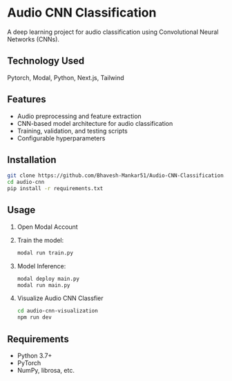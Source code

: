 # Audio CNN Classification

A deep learning project for audio classification using Convolutional Neural Networks (CNNs).

## Technology Used 

Pytorch, Modal, Python, Next.js, Tailwind

## Features

- Audio preprocessing and feature extraction
- CNN-based model architecture for audio classification
- Training, validation, and testing scripts
- Configurable hyperparameters

## Installation

```bash
git clone https://github.com/Bhavesh-Mankar51/Audio-CNN-Classification.git
cd audio-cnn
pip install -r requirements.txt
```

## Usage

1. Open Modal Account

2. Train the model:

    ```bash
    modal run train.py
    ```

3. Model Inference:

    ```bash
    modal deploy main.py
    modal run main.py
    ```

4. Visualize Audio CNN Classfier

    ```bash
    cd audio-cnn-visualization
    npm run dev
    ```    


## Requirements

- Python 3.7+
- PyTorch
- NumPy, librosa, etc.

